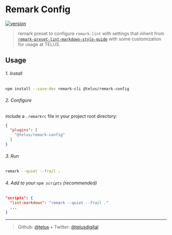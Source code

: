 # Remark Config

[![version][npm-image]][npm-url]

> remark preset to configure `remark-lint` with settings that inherit from [`remark-preset-lint-markdown-style-guide`][remark-preset-lint-markdown-style-guide] with some customization for usage at TELUS.

## Usage

###### 1. Install

```sh
npm install --save-dev remark-cli @telus/remark-config
```

###### 2. Configure

include a `.remarkrc` file in your project root directory:

```json
{
  "plugins": [
    "@telus/remark-config"
  ]
}
```

###### 3. Run

```sh
remark --quiet --frail .
```

###### 4. Add to your `npm scripts` (recommended)

```json
"scripts": {
  "lint:markdown": "remark --quiet --frail ."
  ...
}
```

---
> Github: [@telus](https://github.com/telus) &bull; 
> Twitter: [@telusdigital](https://twitter.com/telusdigital)

[npm-url]: https://www.npmjs.com/package/@telus/remark-config
[npm-image]: https://img.shields.io/npm/v/@telus/remark-config.svg?style=for-the-badge&logo=npm

[remark-preset-lint-markdown-style-guide]: https://github.com/remarkjs/remark-lint/tree/master/packages/remark-preset-lint-markdown-style-guide
